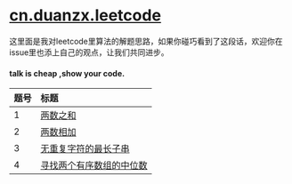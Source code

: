 # [cn.duanzx.leetcode][duanzx]

这里面是我对leetcode里算法的解题思路，如果你碰巧看到了这段话，欢迎你在issue里也添上自己的观点，让我们共同进步。
<br/>
#### talk is cheap ,show your code.

| 题号    | 标题                                    
| :--- | :--------------------------------------- 
| 1    | [两数之和][001]                           
| 2    | [两数相加][002]                   
| 3    | [无重复字符的最长子串][003]                 
| 4   | [寻找两个有序数组的中位数][004]                  

[duanzx]: https://github.com/duanzx/leetcode
[001]: https://github.com/duanzx/leetcode/cn/duanzx/leetcode/note/001/README.md
[002]: https://github.com/duanzx/leetcode/cn/duanzx/leetcode/note/002/README.md
[003]: https://github.com/duanzx/leetcode/cn/duanzx/leetcode/note/003/README.md
[004]: https://github.com/duanzx/leetcode/cn/duanzx/leetcode/note/004/README.md

